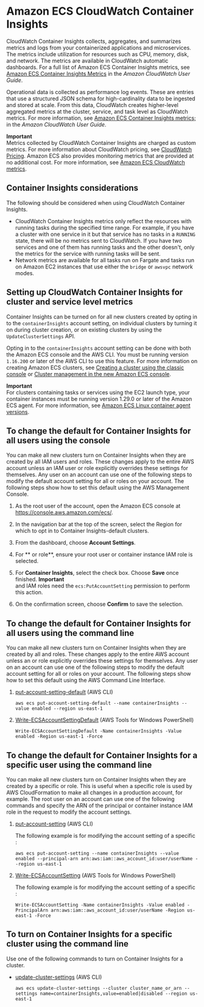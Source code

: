 # Amazon ECS CloudWatch Container Insights<a name="cloudwatch-container-insights"></a>

CloudWatch Container Insights collects, aggregates, and summarizes metrics and logs from your containerized applications and microservices\. The metrics include utilization for resources such as CPU, memory, disk, and network\. The metrics are available in CloudWatch automatic dashboards\. For a full list of Amazon ECS Container Insights metrics, see [Amazon ECS Container Insights Metrics](https://docs.aws.amazon.com/AmazonCloudWatch/latest/monitoring/Container-Insights-metrics-ECS.html) in the *Amazon CloudWatch User Guide*\.

Operational data is collected as performance log events\. These are entries that use a structured JSON schema for high\-cardinality data to be ingested and stored at scale\. From this data, CloudWatch creates higher\-level aggregated metrics at the cluster, service, and task level as CloudWatch metrics\. For more information, see [Amazon ECS Container Insights metrics;](https://docs.aws.amazon.com/AmazonCloudWatch/latest/monitoring/Container-Insights-metrics-ECS.html) in the *Amazon CloudWatch User Guide*\.

**Important**  
Metrics collected by CloudWatch Container Insights are charged as custom metrics\. For more information about CloudWatch pricing, see [CloudWatch Pricing](https://aws.amazon.com/cloudwatch/pricing/)\. Amazon ECS also provides monitoring metrics that are provided at no additional cost\. For more information, see [Amazon ECS CloudWatch metrics](cloudwatch-metrics.md)\.

## Container Insights considerations<a name="cloudwatch-container-insights-considerations"></a>

The following should be considered when using CloudWatch Container Insights\.
+ CloudWatch Container Insights metrics only reflect the resources with running tasks during the specified time range\. For example, if you have a cluster with one service in it but that service has no tasks in a `RUNNING` state, there will be no metrics sent to CloudWatch\. If you have two services and one of them has running tasks and the other doesn't, only the metrics for the service with running tasks will be sent\.
+ Network metrics are available for all tasks run on Fargate and tasks run on Amazon EC2 instances that use either the `bridge` or `awsvpc` network modes\.

## Setting up CloudWatch Container Insights for cluster and service level metrics<a name="cloudwatch-container-insights-working"></a>

Container Insights can be turned on for all new clusters created by opting in to the `containerInsights` account setting, on individual clusters by turning it on during cluster creation, or on existing clusters by using the `UpdateClusterSettings` API\. 

Opting in to the `containerInsights` account setting can be done with both the Amazon ECS console and the AWS CLI\. You must be running version `1.16.200` or later of the AWS CLI to use this feature\. For more information on creating Amazon ECS clusters, see [Creating a cluster using the classic console](create_cluster.md) or [Cluster management in the new Amazon ECS console](available-cluster-actions.md)\.

**Important**  
For clusters containing tasks or services using the EC2 launch type, your container instances must be running version 1\.29\.0 or later of the Amazon ECS agent\. For more information, see [Amazon ECS Linux container agent versions](ecs-agent-versions.md)\.

## To change the default for Container Insights for all users using the console<a name="w83aac33c29c15"></a>

You can make all new clusters turn on Container Insights when they are created by all IAM users and roles\. These changes apply to the entire AWS account unless an IAM user or role explicitly overrides these settings for themselves\. Any user on an account can use one of the following steps to modify the default account setting for all or roles on your account\. The following steps show how to set this default using the AWS Management Console\.

1. As the root user of the account, open the Amazon ECS console at [https://console\.aws\.amazon\.com/ecs/](https://console.aws.amazon.com/ecs/)\.

1. In the navigation bar at the top of the screen, select the Region for which to opt in to Container Insights\-default clusters\.

1. From the dashboard, choose **Account Settings**\.

1. For ** or role**, ensure your root user or container instance IAM role is selected\.

1. For **Container Insights**, select the check box\. Choose **Save** once finished\.
**Important**  
 and IAM roles need the `ecs:PutAccountSetting` permission to perform this action\.

1. On the confirmation screen, choose **Confirm** to save the selection\.

## To change the default for Container Insights for all users using the command line<a name="w83aac33c29c17"></a>

You can make all new clusters turn on Container Insights when they are created by all and roles\. These changes apply to the entire AWS account unless an or role explicitly overrides these settings for themselves\. Any user on an account can use one of the following steps to modify the default account setting for all or roles on your account\. The following steps show how to set this default using the AWS Command Line Interface\.

1. [put\-account\-setting\-default](https://docs.aws.amazon.com/cli/latest/reference/ecs/put-account-setting-default.html) \(AWS CLI\)

   ```
   aws ecs put-account-setting-default --name containerInsights --value enabled --region us-east-1
   ```

1. [Write\-ECSAccountSettingDefault](https://docs.aws.amazon.com/powershell/latest/reference/items/Write-ECSAccountSettingDefault.html) \(AWS Tools for Windows PowerShell\)

   ```
   Write-ECSAccountSettingDefault -Name containerInsights -Value enabled -Region us-east-1 -Force
   ```

## To change the default for Container Insights for a specific user using the command line<a name="w83aac33c29c19"></a>

You can make all new clusters turn on Container Insights when they are created by a specific or role\. This is useful when a specific role is used by AWS CloudFormation to make all changes in a production account, for example\. The root user on an account can use one of the following commands and specify the ARN of the principal or container instance IAM role in the request to modify the account settings\.

1. [put\-account\-setting](https://docs.aws.amazon.com/cli/latest/reference/ecs/put-account-setting.html) \(AWS CLI\)

   The following example is for modifying the account setting of a specific :

   ```
   aws ecs put-account-setting --name containerInsights --value enabled --principal-arn arn:aws:iam::aws_account_id:user/userName --region us-east-1
   ```

1. [Write\-ECSAccountSetting](https://docs.aws.amazon.com/powershell/latest/reference/items/Write-ECSAccountSetting.html) \(AWS Tools for Windows PowerShell\)

   The following example is for modifying the account setting of a specific :

   ```
   Write-ECSAccountSetting -Name containerInsights -Value enabled -PrincipalArn arn:aws:iam::aws_account_id:user/userName -Region us-east-1 -Force
   ```

## To turn on Container Insights for a specific cluster using the command line<a name="w83aac33c29c21"></a>

Use one of the following commands to turn on Container Insights for a cluster\.
+ [update\-cluster\-settings](https://docs.aws.amazon.com/cli/latest/reference/ecs/update-cluster-settings.html) \(AWS CLI\)

  ```
  aws ecs update-cluster-settings --cluster cluster_name_or_arn --settings name=containerInsights,value=enabled|disabled --region us-east-1
  ```